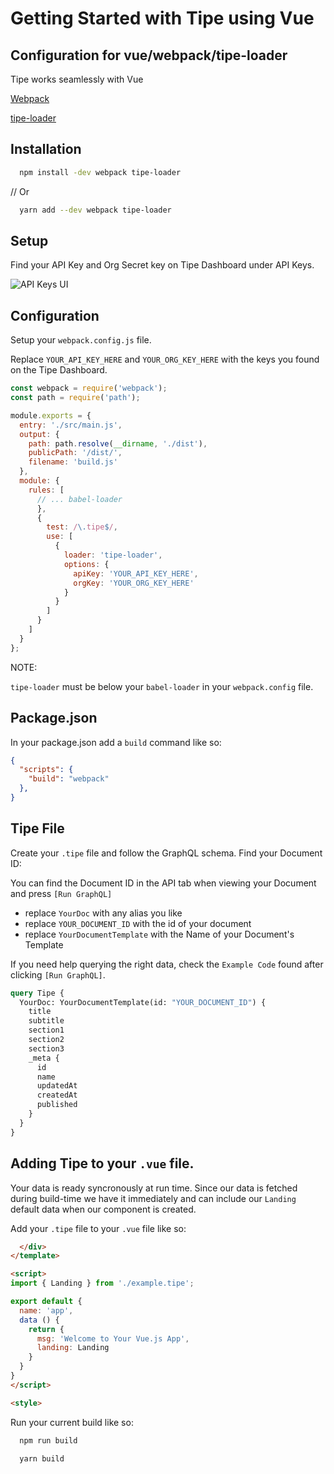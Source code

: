 # Getting Started with Tipe using Vue

## Configuration for vue/webpack/tipe-loader
Tipe works seamlessly with Vue

[Webpack](https://webpack.js.org)

[tipe-loader](https://github.com/tipeio/tipe-loader)

## Installation

```bash
  npm install -dev webpack tipe-loader
```
// Or
```bash
  yarn add --dev webpack tipe-loader
```
## Setup
Find your API Key and Org Secret key on Tipe Dashboard under API Keys.

![API Keys UI](https://s3.amazonaws.com/tipe-images/API-keys-info.png)

## Configuration
Setup your `webpack.config.js` file.

Replace `YOUR_API_KEY_HERE` and `YOUR_ORG_KEY_HERE` with the keys you found on the Tipe Dashboard.

```js
const webpack = require('webpack');
const path = require('path');

module.exports = {
  entry: './src/main.js',
  output: {
    path: path.resolve(__dirname, './dist'),
    publicPath: '/dist/',
    filename: 'build.js'
  },
  module: {
    rules: [
      // ... babel-loader
      },
      {
        test: /\.tipe$/,
        use: [
          {
            loader: 'tipe-loader',
            options: {
              apiKey: 'YOUR_API_KEY_HERE',
              orgKey: 'YOUR_ORG_KEY_HERE'
            }
          }
        ]
      }
    ]
  }
};
```
NOTE:

`tipe-loader` must be below your `babel-loader` in your `webpack.config` file.

## Package.json
In your package.json add a `build` command like so:
```json
{
  "scripts": {
    "build": "webpack"
  },
}
```

## Tipe File
Create your `.tipe` file and follow the GraphQL schema.
Find your Document ID:

You can find the Document ID in the API tab when viewing your Document and press `[Run GraphQL]`

* replace `YourDoc` with any alias you like
* replace `YOUR_DOCUMENT_ID` with the id of your document
* replace `YourDocumentTemplate` with the Name of your Document's Template

If you need help querying the right data, check the `Example Code` found after clicking `[Run GraphQL]`.

```graphQL
query Tipe {
  YourDoc: YourDocumentTemplate(id: "YOUR_DOCUMENT_ID") {
    title
    subtitle
    section1
    section2
    section3
    _meta {
      id
      name
      updatedAt
      createdAt
      published
    }
  }
}
```
## Adding Tipe to your `.vue` file.

Your data is ready syncronously at run time. Since our data is fetched during build-time we have it immediately and can include our `Landing` default data when our component is created.

Add your `.tipe` file to your `.vue` file like so:

```html
  </div>
</template>

<script>
import { Landing } from './example.tipe';

export default {
  name: 'app',
  data () {
    return {
      msg: 'Welcome to Your Vue.js App',
      landing: Landing
    }
  }
}
</script>

<style>
```

Run your current build like so:

```bash
  npm run build
```
```bash
  yarn build
```
